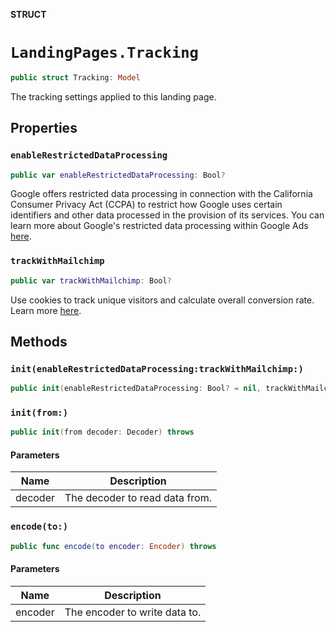 **STRUCT**

# `LandingPages.Tracking`

```swift
public struct Tracking: Model
```

The tracking settings applied to this landing page.

## Properties
### `enableRestrictedDataProcessing`

```swift
public var enableRestrictedDataProcessing: Bool?
```

Google offers restricted data processing in connection with the California Consumer Privacy Act (CCPA) to restrict how Google uses certain identifiers and other data processed in the provision of its services. You can learn more about Google's restricted data processing within Google Ads [here](https://privacy.google.com/businesses/rdp/).

### `trackWithMailchimp`

```swift
public var trackWithMailchimp: Bool?
```

Use cookies to track unique visitors and calculate overall conversion rate. Learn more [here](https://mailchimp.com/help/use-track-mailchimp/).

## Methods
### `init(enableRestrictedDataProcessing:trackWithMailchimp:)`

```swift
public init(enableRestrictedDataProcessing: Bool? = nil, trackWithMailchimp: Bool? = nil)
```

### `init(from:)`

```swift
public init(from decoder: Decoder) throws
```

#### Parameters

| Name | Description |
| ---- | ----------- |
| decoder | The decoder to read data from. |

### `encode(to:)`

```swift
public func encode(to encoder: Encoder) throws
```

#### Parameters

| Name | Description |
| ---- | ----------- |
| encoder | The encoder to write data to. |